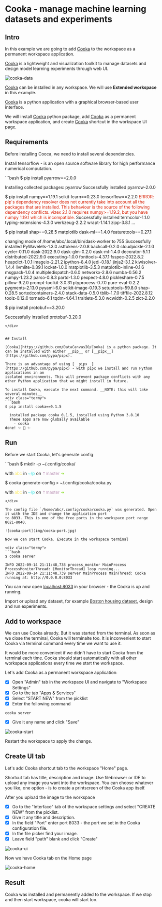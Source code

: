 # Cooka - manage machine learning datasets and experiments

## Intro

In this example we are going to add [Cooka](https://github.com/DataCanvasIO/Cooka) to the workspace as a permanent workspace application.   

[Cooka](https://github.com/DataCanvasIO/Cooka) is a lightweight and visualization toolkit to manage datasets and design 
model learning experiments through web UI.  

![cooka-data](img/cooka-data.jpg)

[Cooka](https://github.com/DataCanvasIO/Cooka) can be installed in any workspace. We will use __Extended workspace__ in this example.  

[Cooka](https://github.com/DataCanvasIO/Cooka) is a python application with a graphical browser-based user interface.   

We will install [Cooka](https://github.com/DataCanvasIO/Cooka) python package, add [Cooka](https://github.com/DataCanvasIO/Cooka) 
as a permanent workspace application, and create [Cooka](https://github.com/DataCanvasIO/Cooka) shortcut in the workspace UI page.   

## Requirements 

Before installing Cooca, we need to install several dependencies.   

Install tensorflow - is an open source software library for high performance numerical computation.
<div class="termy">
```bash
$ pip install pyarrow==2.0.0

Installing collected packages: pyarrow
Successfully installed pyarrow-2.0.0

$ pip install numpy==1.19.1 scikit-learn==0.23.0 tensorflow==2.2.0
<font color="#D81E00">ERROR: pip's dependency resolver does not currently take into account all the packages that are installed. This behaviour is the source of the following dependency conflicts.
vizex 2.1.0 requires numpy>=1.19.2, but you have numpy 1.19.1 which is incompatible.</font>
Successfully installed termcolor-1.1.0 typing-extensions-4.3.0 werkzeug-2.2.2 wrapt-1.14.1 zipp-3.8.1 ...

$ pip install shap==0.28.5 matplotlib dask-ml==1.4.0 featuretools==0.27.1

changing mode of /home/abc/.local/bin/dask-worker to 755
Successfully installed PyWavelets-1.3.0 asttokens-2.0.8 backcall-0.2.0 cloudpickle-2.1.0 cycler-0.11.0 dask-2022.9.0 dask-glm-0.2.0 dask-ml-1.4.0 decorator-5.1.1 distributed-2022.9.0 executing-1.0.0 fonttools-4.37.1 fsspec-2022.8.2 heapdict-1.0.1 imageio-2.21.2 ipython-8.4.0 jedi-0.18.1 jinja2-3.1.2 kiwisolver-1.4.4 llvmlite-0.39.1 locket-1.0.0 matplotlib-3.5.3 matplotlib-inline-0.1.6 msgpack-1.0.4 multipledispatch-0.6.0 networkx-2.8.6 numba-0.56.2 numpy-1.23.2 parso-0.8.3 partd-1.3.0 pexpect-4.8.0 pickleshare-0.7.5 pillow-9.2.0 prompt-toolkit-3.0.31 ptyprocess-0.7.0 pure-eval-0.2.2 pygments-2.13.0 pyyaml-6.0 scikit-image-0.19.3 setuptools-59.8.0 shap-0.28.5 sortedcontainers-2.4.0 stack-data-0.5.0 tblib-1.7.0 tifffile-2022.8.12 toolz-0.12.0 tornado-6.1 tqdm-4.64.1 traitlets-5.3.0 wcwidth-0.2.5 zict-2.2.0

$ pip install protobuf==3.20.0

Successfully installed protobuf-3.20.0
```
</div>


## Install 

[Cooka](https://github.com/DataCanvasIO/Cooka) is a python package. It can be installed with either __pip__ or [__pipx__](https://github.com/pypa/pipx).  

There is an advantage of using [__pipx__](https://github.com/pypa/pipx) - with pipx we install and run Python applications in an 
isolated environments. This will prevent package conflicts with any other Python application that we might install in future.  

To install Cooka, execute the next command. __NOTE: this will take several minutes__
<div class="termy">
```bash
$ pip install cooka==0.1.5

  installed package cooka 0.1.5, installed using Python 3.8.10
  These apps are now globally available
    - cooka
done! ✨ 🌟 ✨
```
</div>


## Run 

Before we start Cooka, let's generate config 

<div class="termy">
```bash
$ mkdir -p ~/.config/cooka/

with <font color="#FDEB61">abc</font> in <font color="#37E6E8">~/p</font> on <font color="#BC94B7">⇡master</font> <font color="#98E242">➜</font>

$ cooka generate-config > ~/.config/cooka/cooka.py

with <font color="#FDEB61">abc</font> in <font color="#37E6E8">~/p</font> on <font color="#BC94B7">⇡master</font> <font color="#98E242">➜</font>
```
</div>

The config file `/home/abc/.config/cooka/cooka.py` was generated. Open it with the IDE and change the application port 
to 8033. This is one of the free ports in the workspace port range 8021-8040.  

![cooka-port](img/cooka-port.jpg)

Now we can start Cooka. Execute in the workspace terminal 

<div class="termy">
```bash
$ cooka server

INFO 2022-09-14 21:11:48,738 process_monitor MainProcess ProcessMonitorThread: [MonitorThread] loop running...
INFO 2022-09-14 21:11:48,739 server MainProcess MainThread: Cooka running at: http://0.0.0.0:8033
```
</div>

You can now open [localhost:8033](http://localhost:8033) in your browser - the Cooka is up and running.   

Import or upload any dataset, for example [Boston housing dataset](https://www.kaggle.com/code/prasadperera/the-boston-housing-dataset/data), 
design and run experiments.  


## Add to workspace

We can use Cooka already. But it was started from the terminal. As soon as we close the terminal, Cooka will terminalte too. 
It is inconvenient to start Cooka via terminal command every time we want to use it.  

It would be more convenient if we didn't have to start Cooka from the terminal each time. Cooka should start 
automatically with all other workspace applications every time we start the workspace.     

Let's add Cooka as a permanent workspace application: 

- [X] Open "Admin" tab in the workspace UI and navigate to "Workspace Settings" 
- [X] Go to the tab "Apps & Services"
- [X] Select "START NEW" from the picklist 
- [X] Enter the following command 

```
cooka server
```

- [X] Give it any name and click "Save" 

![cooka-start](img/cooka-start.jpg)

Restart the workspace to apply the change.  


## Create UI tab 

Let's add Cooka shortcut tab to the workspace "Home" page.   

Shortcut tab has title, description and image. Use filebrowser or IDE to upload any image you want into the workspace. 
You can choose whatever you like, one option - is to create a printscreen of the Cooka app itself.  

After you upload the image to the workspace

- [X] Go to the "Interface" tab of the workspace settings and select "CREATE NEW" from the picklist.   
- [X] Give it any title and description. 
- [X] In the field "Port" enter port 8033 - the port we set in the Cooka configuration file.
- [X] In the file picker find your image.   
- [X] Leave field "path" blank and click "Create"

![cooka-ui](img/cooka-ui.jpg)

Now we have Cooka tab on the Home page 

![cooka-home](img/cooka-home.jpg)

## Result

Cooka was installed and permanently added to the workspace. If we stop and then start workspace, cooka will start too.  

